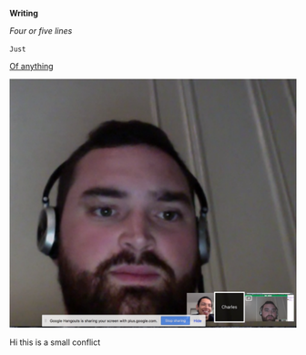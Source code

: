 **Writing**

*Four or five lines*

`Just`

[Of anything](http://www.google.com/)

![Charlie Screenshot](/charlie.png)

Hi this is a small conflict
